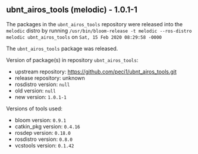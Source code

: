 ## ubnt_airos_tools (melodic) - 1.0.1-1

The packages in the `ubnt_airos_tools` repository were released into the `melodic` distro by running `/usr/bin/bloom-release -t melodic --ros-distro melodic ubnt_airos_tools` on `Sat, 15 Feb 2020 08:29:58 -0000`

The `ubnt_airos_tools` package was released.

Version of package(s) in repository `ubnt_airos_tools`:

- upstream repository: https://github.com/peci1/ubnt_airos_tools.git
- release repository: unknown
- rosdistro version: `null`
- old version: `null`
- new version: `1.0.1-1`

Versions of tools used:

- bloom version: `0.9.1`
- catkin_pkg version: `0.4.16`
- rosdep version: `0.18.0`
- rosdistro version: `0.8.0`
- vcstools version: `0.1.42`


